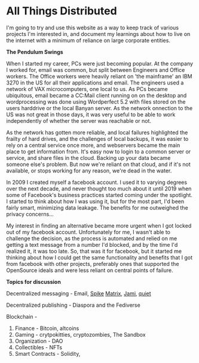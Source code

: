 # All Things Distributed

I'm going to try and use this website as a way to keep track of various projects I'm interested in, and document my learnings about how to live on the internet with a minimum of reliance on large corporate entities. 

**The Pendulum Swings**

When I started my career, PCs were just becoming popular.  At the company I worked for, email was common, but split between Engineers and Office workers.  The Office workers were heavily reliant on 'the mainframe' an IBM 3270 in the US for all their applications and email.  The engineers used a network of VAX microcomputers, one local to us. As PCs became ubiquitous, email became a CC:Mail client running on on the desktop and wordprocessing was done using Wordperfect 5.2 with files stored on the users harddrive or the local Banyan server.  As the network onnection to the US was not great in those days, it was very useful to be able to work independently of whether the server was reachable or not.  

As the network has gotten more reliable, and local failures highlighted the frailty of hard drives, and the challenges of local backups, it was easier to rely on a central service once more, and webservers became the main place to get information from.  It's easy now to login to a common server or service,  and share files in the cloud.  Backing up your data became someone else's problem.  But now we're reliant on that cloud, and if it's not available, or stops working for any reason, we're dead in the water.  

In 2009 I created myself a facebook account.  I used it to varying degrees over the next decade, and never thought too much about it until 2019 when some of Facebook's business practices started coming under the spotlight.  I started to think about how I was using it, but for the most part, I'd been fairly smart, minimizing data leakage.  The benefits for me outweighed the privacy concerns...

My interest in finding an alternative became more urgent when I got locked out of my facebook account.  Unfortunately for me, I wasn't able to challenge the decision, as the process is automated and relied on me getting a text message from a number I'd blocked, and by the time I'd realized it, it was too late.  So, that was it for facebook, but it started me thinking about how I could get the same functionality and benefits that I got from facebook with other projects, preferably ones that supported the OpenSource ideals and were less reliant on central points of failure.  

**Topics for discussion**

Decentralized messaging - Email, [Spike](https://www.spikenow.com/) [Matrix](matrix.org), [Jami](https://jami.net/), [quiet](https://tryquiet.org)

Decentralized publishing - Diaspora and the Fediverse

Blockchain - 
1.  Finance - Bitcoin, altcoins
1.  Gaming - crytpokitties, cryptozombies, The Sandbox
1.  Organization - DAO
1.  Collectibles - NFTs
1.  Smart Contracts - Solidity, 
  
